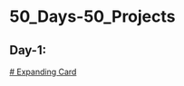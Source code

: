 # 50_Days-50_Projects

<h2>Day-1: </h2> <span> <a href="https://determined-swirles-5709c0.netlify.app/"> # Expanding Card</a> </span>

